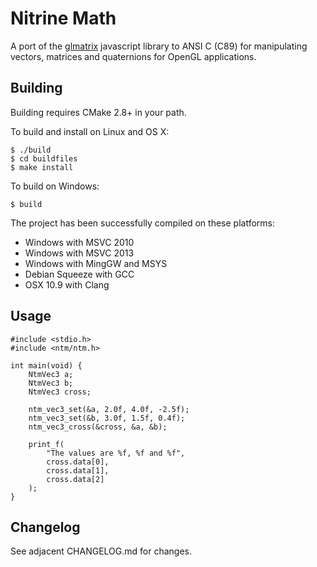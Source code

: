 # Nitrine Math

A port of the [glmatrix](https://github.com/toji/gl-matrix) javascript library
to ANSI C (C89) for manipulating vectors, matrices and quaternions for OpenGL
applications.

## Building

Building requires CMake 2.8+ in your path.

To build and install on Linux and OS X:

	$ ./build
	$ cd buildfiles
	$ make install
	
To build on Windows:

	$ build

The project has been successfully compiled on these platforms:

* Windows with MSVC 2010
* Windows with MSVC 2013
* Windows with MingGW and MSYS
* Debian Squeeze with GCC
* OSX 10.9 with Clang

## Usage

	#include <stdio.h>
	#include <ntm/ntm.h>

	int main(void) {
		NtmVec3 a;
		NtmVec3 b;
		NtmVec3 cross;
		
		ntm_vec3_set(&a, 2.0f, 4.0f, -2.5f);
		ntm_vec3_set(&b, 3.0f, 1.5f, 0.4f);
		ntm_vec3_cross(&cross, &a, &b);
		
		print_f(
			"The values are %f, %f and %f",
			cross.data[0],
			cross.data[1],
			cross.data[2]
		);
	}
	
## Changelog

See adjacent CHANGELOG.md for changes.